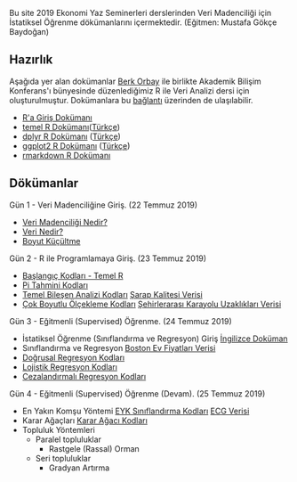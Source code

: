 Bu site 2019 Ekonomi Yaz Seminerleri derslerinden Veri Madenciliği için İstatiksel Öğrenme dökümanlarını içermektedir. (Eğitmen: Mustafa Gökçe Baydoğan)
## Hazırlık

Aşağıda yer alan dokümanlar [Berk Orbay](http://berkorbay.me/) ile birlikte Akademik Bilişim Konferans'ı bünyesinde düzenlediğimiz R ile Veri Analizi dersi için oluşturulmuştur. Dokümanlara bu [bağlantı](https://r338.github.io/ab-2018/) üzerinden de ulaşılabilir.
+ [R'a Giriş Dokümanı](dokumanlar/RHizliGiris.pdf)
+ [temel R Dokümanı](http://github.com/rstudio/cheatsheets/raw/master/base-r.pdf)([Türkçe](https://github.com/rstudio/cheatsheets/raw/master/translations/turkish/baseR_translate_tr.pdf))
+ [dplyr R Dokümanı](https://github.com/rstudio/cheatsheets/raw/master/data-transformation.pdf) ([Türkçe](dokumanlar/DataTransformationCheatSheet_Turkish.pdf))
+ [ggplot2 R Dokümanı](https://github.com/rstudio/cheatsheets/raw/master/data-visualization-2.1.pdf) ([Türkçe](https://github.com/rstudio/cheatsheets/raw/master/translations/turkish/ggplot2_2.0_Turkish.pdf))
+ [rmarkdown R Dokümanı](https://github.com/rstudio/cheatsheets/raw/master/rmarkdown-2.0.pdf)

## Dökümanlar

Gün 1 - Veri Madenciliğine Giriş. (22 Temmuz 2019)

+ [Veri Madenciliği Nedir?](dokumanlar/ders_notlari/VeriMadenciliği.pdf)
+ [Veri Nedir?](dokumanlar/ders_notlari/VeriNedir.pdf)
+ [Boyut Küçültme](dokumanlar/ders_notlari/VeriKüçültme.pdf)

Gün 2 - R ile Programlamaya Giriş. (23 Temmuz 2019)

+ [Başlangıç Kodları - Temel R](kodlar/baslangic.r)
+ [Pi Tahmini Kodları](kodlar/pi_tahmini.r)
+ [Temel Bileşen Analizi Kodları](kodlar/temel_bilesen_analizi.r) [Şarap Kalitesi Verisi](veriler/winequality-white.csv)
+ [Çok Boyutlu Ölçekleme Kodları](kodlar/mds_analiz.r) [Şehirlerarası Karayolu Uzaklıkları Verisi](veriler/InClass_MDS_distance_city.csv)

Gün 3 - Eğitmenli (Supervised) Öğrenme. (24 Temmuz 2019)

+ İstatiksel Öğrenme (Sınıflandırma ve Regresyon) Giriş [İngilizce Doküman](dokumanlar/ders_notlari/istatiksel_ogrenme_ingilizce.pdf)
+ Sınıflandırma ve Regresyon [Boston Ev Fiyatları Verisi](veriler/Housing_Data.zip)
+ [Doğrusal Regresyon Kodları](kodlar/dogrusal_regresyon.r)
+ [Lojistik Regresyon Kodları](kodlar/lojistik_regresyon.r) 
+ [Cezalandırmalı Regresyon Kodları](kodlar/cezalandirmali_regresyon.r) 

Gün 4 - Eğitmenli (Supervised) Öğrenme (Devam). (25 Temmuz 2019)
+ En Yakın Komşu Yöntemi [EYK Sınıflandırma Kodları](kodlar/enyakinkomsu_ecg.r) [ECG Verisi](veriler/ecg_verisi.zip)
+ Karar Ağaçları [Karar Ağacı Kodları](kodlar/karar_agaci.r)
+ Topluluk Yöntemleri
	+ Paralel topluluklar
		+ Rastgele (Rassal) Orman
	+ Seri topluluklar
		+ Gradyan Artırma